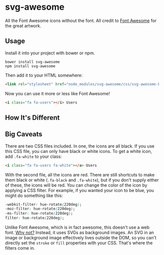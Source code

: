 # svg-awesome

All the Font Awesome icons without the font.  All credit to [Font Awesome](https://fortawesome.github.io/Font-Awesome/) for the great artwork.

## Usage

Install it into your project with bower or npm.

```
bower install svg-awesome
npm install svg-awesome
```

Then add it to your HTML somewhere:

```html
<link rel="stylesheet" href="node_modules/svg-awesome/css/svg-awesome-bw.svg">
```

Now you can use it more or less like Font Awesome!

```html
<i class="fa fa-users"></i> Users
```

## How It's Different

## Big Caveats

There are two CSS files included.  In one, the icons are all black.  If you use this CSS file, you can only have black or white icons.  To get a white icon, add `.fa-white` to your class:

```html
<i class="fa fa-users fa-white"></a> Users
```

With the second file, all the icons are red.  There are still shortcuts to make them black or white (`.fa-black` and `.fa-white`), but if you don't supply either of these, the icons will be red.  You can change the color of the icon by applying a CSS filter.  For example, if you wanted your icon to be blue, you might do something like this:

```css
-webkit-filter: hue-rotate(220deg);
-moz-filter: hue-rotate(220deg);
-ms-filter: hue-rotate(220deg);
filter: hue-rotate(220deg);
```

Unlike Font Awesome, which is in fact awesome, this doesn't use a web font. [Why not?](http://blog.cloudfour.com/seriously-dont-use-icon-fonts/) Instead, it uses SVGs as background images.  An SVG in an image or background image effectively lives outside the DOM, so you can't directly set the `stroke` or `fill` properties with your CSS.  That's where the filters come in.
